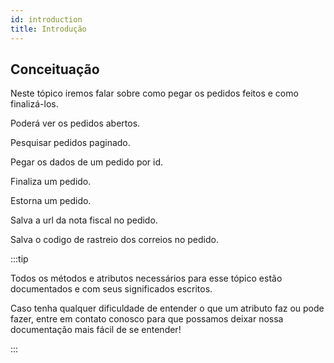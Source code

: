```yaml
---
id: introduction
title: Introdução
---
```


## Conceituação

Neste tópico iremos falar sobre como pegar os pedidos feitos e como finalizá-los.

Poderá ver os pedidos abertos.

Pesquisar pedidos paginado.

Pegar os dados de um pedido por id.

Finaliza um pedido.

Estorna um pedido.

Salva a url da nota fiscal no pedido.

Salva o codigo de rastreio dos correios no pedido.

:::tip

Todos os métodos e atributos necessários para esse tópico estão documentados e com seus significados escritos.

Caso tenha qualquer dificuldade de entender o que um atributo faz ou pode fazer, entre em contato conosco para que possamos deixar nossa documentação mais fácil de se entender!

:::
